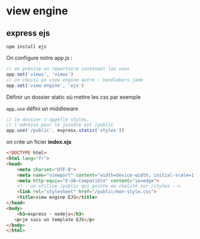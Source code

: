 # view engine

## express ejs

`npm install ejs`

On configure notre app.js :

```js
// on présise un répertoire contenant les vues
app.set('views', 'views')
// on choisi un view engine autre : handlebars jade
app.set('view engine', 'ejs')
```

Définir un dossier static où mettre les css par exemple

`app.use` défini un middleware

```js
// le dossier s'appelle styles, 
// l'adresse pour le joindre est /public
app.use('/public', express.static('styles'))
```

on crée un ficier **index.ejs**

```html
<!DOCTYPE html>
<html lang="fr">
<head>
    <meta charset="UTF-8">
    <meta name="viewport" content="width=device-width, initial-scale=1.0">
    <meta http-equiv="X-UA-Compatible" content="ie=edge">
    <!-- on utilise /public qui pointe en réalité sur /styles -->
    <link rel="stylesheet" href="/public/mon-style.css">
    <title>view engine EJS</title>
</head>
<body>
    <h3>express - nodejs</h3>
   <p>je suis un template EJS</p> 
</body>
</html>
```
